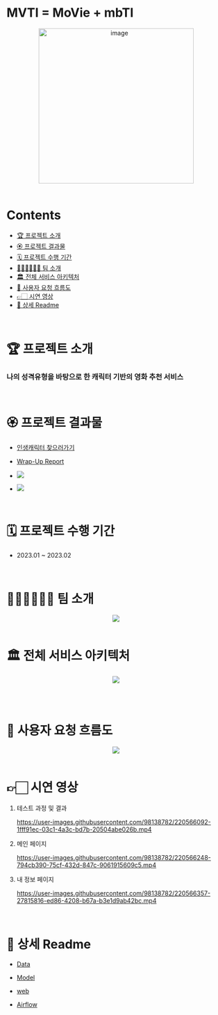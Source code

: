 # MVTI = MoVie + mbTI

<div align="center">
  <img width="357" alt="image" src="https://user-images.githubusercontent.com/71438046/217652752-c662f055-c1b6-47bc-9aa4-30fe93a85d00.png">
  
</div>
<div align="center"><br>
</div>

# Contents

- [🏆️ 프로젝트 소개](#-프로젝트-소개)
- [🏵️ 프로젝트 결과물](#🏵️-프로젝트-결과물)
- [🗓️ 프로젝트 수행 기간 ](#🗓️-프로젝트-수행-기간)
- [🙋🏻‍♂️🙋🏻‍♀️ 팀 소개](#🙋🏻‍♂️🙋🏻‍♀️-팀-소개)
- [🏛️ 전체 서비스 아키텍처](#🏛️-전체-서비스-아키텍처)
- [🌱 사용자 요청 흐름도](#🌱-사용자-요청-흐름도)
- [👉🏻 시연 영상](#👉🏻-시연-영상)
- [🌈 상세 Readme](#🌈-상세-Readme)

<br>

# 🏆️ 프로젝트 소개

### 나의 성격유형을 바탕으로 한 캐릭터 기반의 영화 추천 서비스

<br>

# 🏵️ 프로젝트 결과물

* [인생캐릭터 찾으러가기](https://www.인생캐릭터.com/)
* [Wrap-Up Report](https://github.com/boostcampaitech4lv23recsys2/level3_productserving-level3-recsys-08/blob/master/Wrap_Up_Report.pdf)

* <a href="https://youtu.be/nop326VVVqk"><img src="https://img.shields.io/badge/MVP 소개 영상-FF0000?style=flat&logo=Youtube&logoColor=white&link=https://youtu.be/nop326VVVqk"/></a>
* <a href="https://youtu.be/8yBTzpRKnrE"><img src="https://img.shields.io/badge/발표 영상-FF0000?style=flat&logo=Youtube&logoColor=white&link=https://www.youtube.com/watch?v=8yBTzpRKnrE" /></a>
  
<br>

# 🗓️ 프로젝트 수행 기간 
- 2023.01 ~ 2023.02  

<br>


# 🙋🏻‍♂️🙋🏻‍♀️ 팀 소개
<p align="center"><img src="https://user-images.githubusercontent.com/71438046/217650124-0b51eb9e-e80b-4db4-baa6-975a47722ab4.png" /><br><br></p>

# 🏛️ 전체 서비스 아키텍처
<p align="center"><img src="https://user-images.githubusercontent.com/71438046/217650439-ec7a8757-014b-440b-b92f-af54133ed6dc.png" /><br><br></p>

<br>

# 🌱 사용자 요청 흐름도
<p align="center"><img src="https://user-images.githubusercontent.com/71438046/217651629-961a43a2-c7e7-4580-bde6-c14b8a8e331e.png" /><br><br></p>

# 👉🏻 시연 영상
1. 테스트 과정 및 결과

    https://user-images.githubusercontent.com/98138782/220566092-1fff91ec-03c1-4a3c-bd7b-20504abe026b.mp4
    
2. 메인 페이지

    https://user-images.githubusercontent.com/98138782/220566248-794cb390-75cf-432d-847c-9061915609c5.mp4

3. 내 정보 페이지

    https://user-images.githubusercontent.com/98138782/220566357-27815816-ed86-4208-b67a-b3e1d9ab42bc.mp4

<br>

# 🌈 상세 Readme

- [Data](https://github.com/boostcampaitech4lv23recsys2/level3_productserving-level3-recsys-08/tree/master/Data)

- [Model](https://github.com/boostcampaitech4lv23recsys2/level3_productserving-level3-recsys-08/tree/master/Model)

- [web](https://github.com/boostcampaitech4lv23recsys2/level3_productserving-level3-recsys-08/tree/master/Django)

- [Airflow](https://github.com/boostcampaitech4lv23recsys2/level3_productserving-level3-recsys-08/tree/master/Airflow)

<br>
